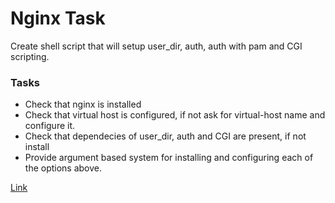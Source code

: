 # Nginx Task

Create shell script that will setup user_dir, auth, auth with pam and CGI scripting.

### Tasks

- Check that nginx is installed
- Check that virtual host is configured, if not ask for virtual-host name and configure it.
- Check that dependecies of user_dir, auth and CGI are present, if not install
- Provide argument based system for installing and configuring each of the options above.


[Link](https://gitlab.com/vaiolabs-io/nginx-shallow-dive)

